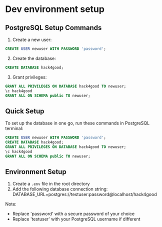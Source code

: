 # Dev environment setup

## PostgreSQL Setup Commands

1. Create a new user:
```sql
CREATE USER newuser WITH PASSWORD 'password';
```

2. Create the database:
```sql
CREATE DATABASE hack4good;
```

3. Grant privileges:
```sql
GRANT ALL PRIVILEGES ON DATABASE hack4good TO newuser;
\c hack4good
GRANT ALL ON SCHEMA public TO newuser;
```

## Quick Setup

To set up the database in one go, run these commands in PostgreSQL terminal:
```sql
CREATE USER newuser WITH PASSWORD 'password';
CREATE DATABASE hack4good;
GRANT ALL PRIVILEGES ON DATABASE hack4good TO newuser;
\c hack4good
GRANT ALL ON SCHEMA public TO newuser;
```

## Environment Setup

1. Create a `.env` file in the root directory
2. Add the following database connection string:
DATABASE_URL=postgres://testuser:password@localhost/hack4good

Note: 
- Replace 'password' with a secure password of your choice
- Replace 'testuser' with your PostgreSQL username if different